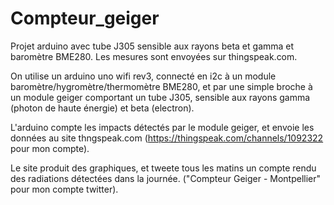 # Compteur_geiger
Projet arduino avec tube J305 sensible aux rayons beta et gamma et baromètre BME280. Les mesures sont envoyées sur thingspeak.com.

On utilise un arduino uno wifi rev3, connecté en i2c à un module baromètre/hygromètre/thermomètre BME280, et par une simple broche à un module geiger comportant un tube J305, sensible aux rayons gamma (photon de haute énergie) et beta (electron).

L'arduino compte les impacts détectés par le module geiger, et envoie les données au site thngspeak.com (https://thingspeak.com/channels/1092322 pour mon compte).

Le site produit des graphiques, et tweete tous les matins un compte rendu des radiations détectées dans la journée.
("Compteur Geiger - Montpellier" pour mon compte twitter).
